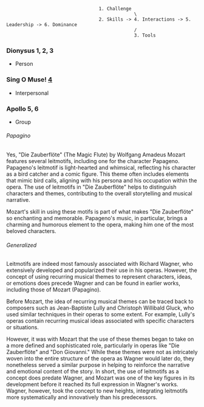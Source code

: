                                       1. Challenge
                                                   \
                                      2. Skills -> 4. Interactions -> 5. Leadership -> 6. Dominance
                                                   /
                                                   3. Tools




### Dionysus 1, 2, 3
- Person
  
### Sing O Muse! [4](https://abikesa.github.io/die-zauberflote/)
- Interpersonal

### Apollo 5, 6
- Group


###### Papagino

Yes, "Die Zauberflöte" (The Magic Flute) by Wolfgang Amadeus Mozart features several leitmotifs, including one for the character Papageno. Papageno's leitmotif is light-hearted and whimsical, reflecting his character as a bird catcher and a comic figure. This theme often includes elements that mimic bird calls, aligning with his persona and his occupation within the opera. The use of leitmotifs in "Die Zauberflöte" helps to distinguish characters and themes, contributing to the overall storytelling and musical narrative. 

Mozart's skill in using these motifs is part of what makes "Die Zauberflöte" so enchanting and memorable. Papageno's music, in particular, brings a charming and humorous element to the opera, making him one of the most beloved characters.

###### Generalized

Leitmotifs are indeed most famously associated with Richard Wagner, who extensively developed and popularized their use in his operas. However, the concept of using recurring musical themes to represent characters, ideas, or emotions does precede Wagner and can be found in earlier works, including those of Mozart (Papagino).

Before Mozart, the idea of recurring musical themes can be traced back to composers such as Jean-Baptiste Lully and Christoph Willibald Gluck, who used similar techniques in their operas to some extent. For example, Lully's operas contain recurring musical ideas associated with specific characters or situations. 

However, it was with Mozart that the use of these themes began to take on a more defined and sophisticated role, particularly in operas like "Die Zauberflöte" and "Don Giovanni." While these themes were not as intricately woven into the entire structure of the opera as Wagner would later do, they nonetheless served a similar purpose in helping to reinforce the narrative and emotional content of the story. In short, the use of leitmotifs as a concept does predate Wagner, and Mozart was one of the key figures in its development before it reached its full expression in Wagner's works. Wagner, however, took the concept to new heights, integrating leitmotifs more systematically and innovatively than his predecessors.
